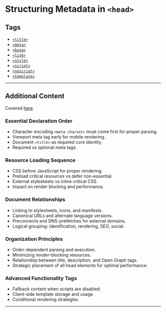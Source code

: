 # Structuring Metadata in `<head>`

## Tags

+ [`<title>`](../../notes/html/00_tags/title.md)
+ [`<meta>`](../../notes/html/00_tags/meta.md)
+ [`<base>`](../../notes/html/00_tags/base.md)
+ [`<link>`](../../notes/html/00_tags/link.md)
+ [`<style>`](../../notes/html/00_tags/style.md)
+ [`<script>`](../../notes/html/00_tags/script.md)
+ [`<noscript>`](../../notes/html/00_tags/noscript.md)
+ [`<template>`](../../notes/html/00_tags/template.md)

---

## Additional Content

Covered [here](../../notes/html/03_head_metadata_structuring.md).

### Essential Declaration Order

+ Character encoding `<meta charset>` must come first for proper parsing.
+ Viewport meta tag early for mobile rendering.
+ Document `<title>` as required core identity.
+ Required vs optional meta tags.

### Resource Loading Sequence

+ CSS before JavaScript for proper rendering.
+ Preload critical resources vs defer non-essential.
+ External stylesheets vs inline critical CSS.
+ Impact on render blocking and performance.

### Document Relationships

+ Linking to stylesheets, icons, and manifests.
+ Canonical URLs and alternate language versions.
+ Preconnects and DNS-prefetches for external domains.
+ Logical grouping: identification, rendering, SEO, social.

### Organization Principles

+ Order-dependent parsing and execution.
+ Minimizing render-blocking resources.
+ Relationship between title, description, and Open Graph tags.
+ Strategic placement of all head elements for optimal performance.

### Advanced Functionality Tags

+ Fallback content when scripts are disabled.
+ Client-side template storage and usage.
+ Conditional rendering strategies.

---
